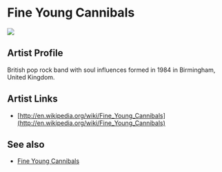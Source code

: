 # Fine Young Cannibals

![](../../asssets/artists/Fine_Young_Cannibals.png)

## Artist Profile

British pop rock band with soul influences formed in 1984 in Birmingham, United Kingdom.

## Artist Links

- [http://en.wikipedia.org/wiki/Fine_Young_Cannibals](http://en.wikipedia.org/wiki/Fine_Young_Cannibals)


## See also

- [Fine Young Cannibals](Fine_Young_Cannibals-Fine_Young_Cannibals.md)
